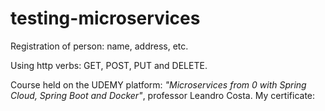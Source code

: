 # testing-microservices


Registration of person: name, address, etc.

Using http verbs: GET, POST, PUT and DELETE.

Course held on the UDEMY platform: *"Microservices from 0 with Spring Cloud, Spring Boot and Docker"*, professor Leandro Costa.
My certificate:
